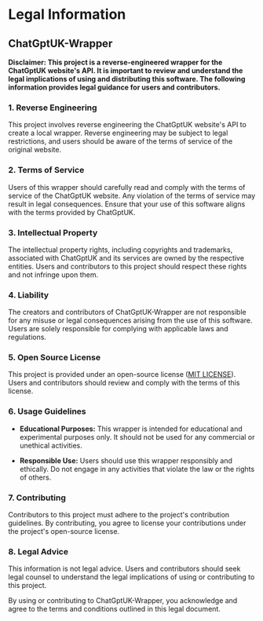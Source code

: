 # Legal Information

## ChatGptUK-Wrapper

**Disclaimer: This project is a reverse-engineered wrapper for the ChatGptUK website's API. It is important to review and understand the legal implications of using and distributing this software. The following information provides legal guidance for users and contributors.**

### 1. Reverse Engineering

This project involves reverse engineering the ChatGptUK website's API to create a local wrapper. Reverse engineering may be subject to legal restrictions, and users should be aware of the terms of service of the original website.

### 2. Terms of Service

Users of this wrapper should carefully read and comply with the terms of service of the ChatGptUK website. Any violation of the terms of service may result in legal consequences. Ensure that your use of this software aligns with the terms provided by ChatGptUK.

### 3. Intellectual Property

The intellectual property rights, including copyrights and trademarks, associated with ChatGptUK and its services are owned by the respective entities. Users and contributors to this project should respect these rights and not infringe upon them.

### 4. Liability

The creators and contributors of ChatGptUK-Wrapper are not responsible for any misuse or legal consequences arising from the use of this software. Users are solely responsible for complying with applicable laws and regulations.

### 5. Open Source License

This project is provided under an open-source license ([MIT LICENSE](LICENSE)). Users and contributors should review and comply with the terms of this license.

### 6. Usage Guidelines

- **Educational Purposes:** This wrapper is intended for educational and experimental purposes only. It should not be used for any commercial or unethical activities.
  
- **Responsible Use:** Users should use this wrapper responsibly and ethically. Do not engage in any activities that violate the law or the rights of others.

### 7. Contributing

Contributors to this project must adhere to the project's contribution guidelines. By contributing, you agree to license your contributions under the project's open-source license.

### 8. Legal Advice

This information is not legal advice. Users and contributors should seek legal counsel to understand the legal implications of using or contributing to this project.

By using or contributing to ChatGptUK-Wrapper, you acknowledge and agree to the terms and conditions outlined in this legal document.
